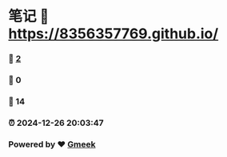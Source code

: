 # 笔记 :link: https://8356357769.github.io/ 
### :page_facing_up: [2](https://8356357769.github.io//tag.html) 
### :speech_balloon: 0 
### :hibiscus: 14 
### :alarm_clock: 2024-12-26 20:03:47 
### Powered by :heart: [Gmeek](https://github.com/Meekdai/Gmeek)
